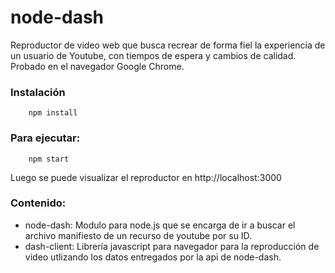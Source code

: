 # node-dash
Reproductor de video web que busca recrear de forma fiel la experiencia de un usuario de Youtube, con tiempos de espera y cambios de calidad. Probado en el navegador Google Chrome.

### Instalación
```
	npm install
```

### Para ejecutar:
```
	npm start
```
Luego se puede visualizar el reproductor en http://localhost:3000

### Contenido:

- node-dash: Modulo para node.js que se encarga de ir a buscar el archivo manifiesto de un recurso de youtube por su ID.
- dash-client: Librería javascript para navegador para la reproducción de video utlizando los datos entregados por la api de node-dash.